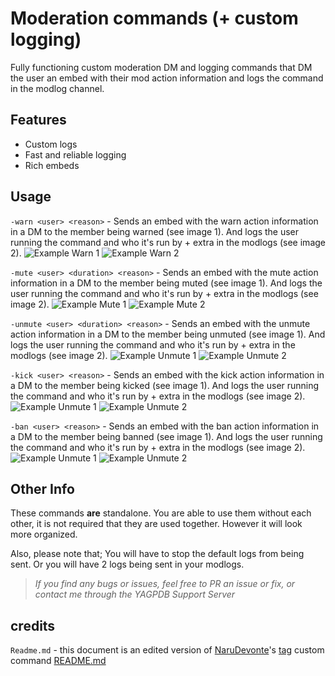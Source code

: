 # Moderation commands (+ custom logging)
Fully functioning custom moderation DM and logging commands that DM the user an embed with their mod action information and logs the command in the modlog channel.

## Features
- Custom logs
- Fast and reliable logging
- Rich embeds

## Usage

`-warn <user> <reason>` - Sends an embed with the warn action information in a DM to the member being warned (see image 1). And logs the user running the command and who it's run by + extra in the modlogs (see image 2).
![Example Warn 1](https://cdn.discordapp.com/attachments/784132357002625047/795201051711897600/unknown.png)
![Example Warn 2](https://cdn.discordapp.com/attachments/784132357002625047/795710650596196432/unknown.png)

`-mute <user> <duration> <reason>` - Sends an embed with the mute action information in a DM to the member being muted (see image 1). And logs the user running the command and who it's run by + extra in the modlogs (see image 2).
![Example Mute 1](https://cdn.discordapp.com/attachments/784132357002625047/795202365833216030/unknown.png)
![Example Mute 2](https://media.discordapp.net/attachments/784132357002625047/795710733954449428/unknown.png)

`-unmute <user> <duration> <reason>` - Sends an embed with the unmute action information in a DM to the member being unmuted (see image 1). And logs the user running the command and who it's run by + extra in the modlogs (see image 2).
![Example Unmute 1](https://cdn.discordapp.com/attachments/784132357002625047/795203540728545280/unknown.png)
![Example Unmute 2](https://cdn.discordapp.com/attachments/784132357002625047/795710824004976694/unknown.png)

`-kick <user> <reason>` - Sends an embed with the kick action information in a DM to the member being kicked (see image 1). And logs the user running the command and who it's run by + extra in the modlogs (see image 2).
![Example Unmute 1](https://cdn.discordapp.com/attachments/784132357002625047/795204345204703272/unknown.png)
![Example Unmute 2](https://cdn.discordapp.com/attachments/784132357002625047/795711607254024212/unknown.png)

`-ban <user> <reason>` - Sends an embed with the ban action information in a DM to the member being banned (see image 1). And logs the user running the command and who it's run by + extra in the modlogs (see image 2).
![Example Unmute 1](https://cdn.discordapp.com/attachments/784132357002625047/795205736145616896/unknown.png)
![Example Unmute 2](https://cdn.discordapp.com/attachments/784132357002625047/795205493022130186/unknown.png)

## Other Info
These commands **are** standalone. You are able to use them without each other, it is not required that they are used together. However it will look more organized.

Also, please note that; You will have to stop the default logs from being sent. Or you will have 2 logs being sent in your modlogs.

> *If you find any bugs or issues, feel free to PR an issue or fix, or contact me through the YAGPDB Support Server*


## credits

`Readme.md` - this document is an edited version of [NaruDevonte](https://github.com/NaruDevnote)'s [tag](https://github.com/NaruDevnote/yagpdb-ccs/tree/master/tags) custom command [README.md](https://github.com/NaruDevnote/yagpdb-ccs/blob/master/tags/README.md)
